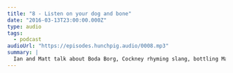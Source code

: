```yaml
---
title: "8 - Listen on your dog and bone"
date: "2016-03-13T23:00:00.000Z"
type: audio
tags:
  - podcast
audioUrl: "https://episodes.hunchpig.audio/0008.mp3"
summary: |
  Ian and Matt talk about Boda Borg, Cockney rhyming slang, bottling Matt's first homebrew, and Trump's genitals.  Contact us at http://twitter.com/hunchpig for sponsorship opportunities. Our next sponsorship is available for $4!
---
```

